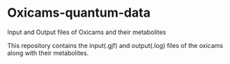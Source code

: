 # Oxicams-quantum-data
Input and Output files of Oxicams and their metabolites 

This repository contains the input(.gjf) and output(.log) files of the oxicams along with their metabolites.
